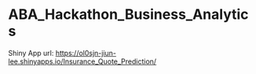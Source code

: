 # ABA_Hackathon_Business_Analytics

Shiny App url:
https://ol0sjn-jiun-lee.shinyapps.io/Insurance_Quote_Prediction/
